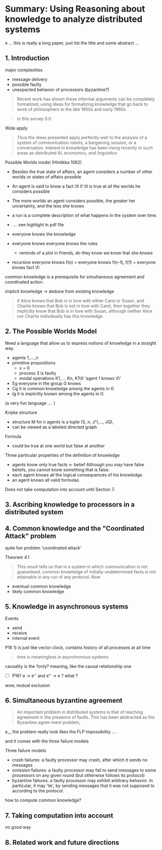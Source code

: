 # Summary: Using Reasoning about knowledge to analyze distributed systems

e ... this is really a long paper, just list the title and some abstract ...

## 1. Introduction

major complexities

- message delivery
- possible faulty
- unexpected behavior of processors (byzantine?)

> Recent work has shown these informal arguments can be completely formalized, using ideas for
formalizing knowledge that go back to work of philosophers in the late 1950s and early 1960s

> in this survey 0.0

Wide apply

> Thus the ideas presented apply perfectly well to the analysis of a system of communication robots, a bargaining session, or a conversation.
> interest in knowledge has been rising recently in such areas as distributed AI, economics, and linguistics

Possible Worlds model (Hintikka 1062)

- Besides the true state of affairs, an agent considers a number of other worlds or states of affairs possible
- An agent is said to know a fact \\fi if \\fi is true at all the worlds he considers possible
- The more worlds an agent considers possible, the greater her uncertainty, and the less she knows

- a run is a complete description of what happens in the system over time.  
- .... see highlight in pdf file

- everyone knows the knowledge
- everyone knows everyone knows the rules
  - reminds of a plot in friends, do they know we know that she knows
- recursive everyone knows f(n) = everyone knows f(n-1), f(1) = everyone knows fact \\fi

common knowledge is a prerequisite for simultaneous agreement and coordinated action.  

implicit knowledge -> deduce from existing knowledge

> if Alice knows that Bob is in love with either Carol or Susan,
and Charlie knows that Bob is not in love with Carol, then together
they implicitly know that Bob is in love with Susan, although neither Alice
nor Charlie individually has this knowledge.


## 2. The Possible Worlds Model

Need a language that allow us to express notions of knowledge in a straight way.

- agents 1,....,n
- primitive propositions
  - x = 0
  - process 3 is faulty
  - modal operations K1, ... Kn, K1\\fi 'agent 1 knows \\fi'
- Eg everyone in the group G knows
- Cg it is common knowledge among the agents in G
- Ig it is implicitly known among the agents in G

(a very fun language .... )

Kripke structure

- structure M for n agents is a tuple (S, n, J^l,..., JQ),
- can be viewed as a labeled directed graph

Formula

- could be true at one world but false at another

Three particular properties of the definition of knowledge

- agents know only true facts <- belief Although you may have false beliefs, you
cannot know something that is false.
- each agent knows all the logical consequences of his knowledge.
- an agent knows all valid formulas.

Does not take computation into account until Section 7.

## 3. Ascribing knowledge to processors in a distributed system


## 4. Common knowledge and the "Coordinated Attack" problem

quite fun problem 'coordinated attack'

Theorem 4.1

> This result tells us that in a system in which communication is not guaranteed, common knowledge of initially-undetermined facts is not attainable in any run of any protocol. Now


- eventual common knowledge
- likely common knowledge

## 5. Knowledge in asynchronous systems

Events

- send
- receive
- internal event

P16 1) is just like vector clock, contains history of all processes at all time

> time is meaningless in asynchronous systems

causality is the ?only? meaning, like the causal relationship one

- [ ] P16? e -> e'' and e'' -> e ? what ?

wow, mutual exclusion

## 6. Simultaneous byzantine agreement

> An important problem in distributed systems is that of reaching agreement
in the presence of faults. This has been abstracted as the Byzantine agree-ment problem,

e,,, the problem really look likes the FLP impossibility ....

and it comes with the three failure models

Three failure models
- crash failures: a faulty processor may crash, after which it sends no messages
- omission failures: a faulty processor may fail to send messages to some processors on any given round (but otherwise follows its protocol)
- byzantine failures: a faulty processor may exhibit arbitrary behavior. In particular, it may 'lie', by sending messages that it was not supposed to according to the protocol.

how to compute common knowledge?

## 7. Taking computation into account

no good way

## 8. Related work and future directions
